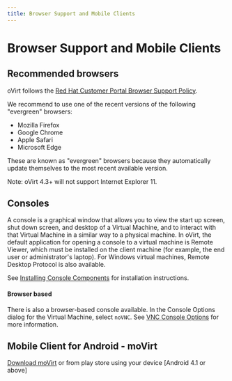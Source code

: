 ```yaml
---
title: Browser Support and Mobile Clients
---
```


# Browser Support and Mobile Clients

## Recommended browsers

oVirt follows the [Red Hat Customer Portal Browser Support Policy](https://access.redhat.com/help/browsers/).

We recommend to use one of the recent versions of the following "evergreen" browsers:
 - Mozilla Firefox
 - Google Chrome
 - Apple Safari
 - Microsoft Edge

These are known as "evergreen" browsers because they automatically update themselves to the most recent available version.

Note: oVirt 4.3+ will not support Internet Explorer 11.

## Consoles

A console is a graphical window that allows you to view the start up screen, shut down screen, and desktop of a
Virtual Machine, and to interact with that Virtual Machine in a similar way to a physical machine. In oVirt,
the default application for opening a console to a virtual machine is Remote Viewer, which must be installed on
the client machine (for example, the end user or administrator's laptop). For Windows virtual machines, Remote
Desktop Protocol is also available.

See [Installing Console Components](/documentation/virtual_machine_management_guide/#installing-console-components)
for installation instructions.

#### Browser based

There is also a browser-based console available. In the Console Options dialog for the Virtual Machine, select `noVNC`.
See [VNC Console Options](/documentation/virtual_machine_management_guide/#vnc-console-options) for more
information.

## Mobile Client for Android - moVirt

[Download moVirt](https://play.google.com/store/apps/details?id=org.ovirt.mobile.movirt) or from play store using your device
[Android 4.1 or above]
